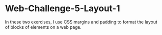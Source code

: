 # Web-Challenge-5-Layout-1

In these two exercises, I use CSS margins and padding to format the layout of blocks of elements on a web page.
